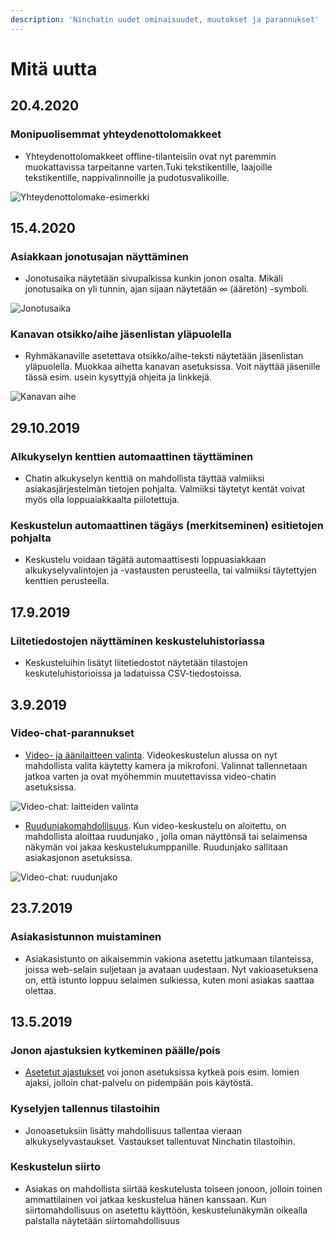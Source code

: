 ```yaml
---
description: 'Ninchatin uudet ominaisuudet, muutokset ja parannukset'
---
```


# Mitä uutta

## 20.4.2020

### Monipuolisemmat yhteydenottolomakkeet

* Yhteydenottolomakkeet offline-tilanteisiin ovat nyt paremmin muokattavissa tarpeitanne varten.Tuki tekstikentille, laajoille tekstikentille, nappivalinnoille ja pudotusvalikoille.

![Yhteydenottolomake-esimerkki](.gitbook/assets/registered-asiakas.PNG)

## 15.4.2020

### Asiakkaan jonotusajan näyttäminen 

* Jonotusaika näytetään sivupalkissa kunkin jonon osalta. Mikäli jonotusaika on yli tunnin, ajan sijaan näytetään ∞ \(ääretön\) -symboli.

![Jonotusaika](.gitbook/assets/queueing-time.png)

### Kanavan otsikko/aihe jäsenlistan yläpuolella

* Ryhmäkanaville asetettava otsikko/aihe-teksti näytetään jäsenlistan yläpuolella. Muokkaa aihetta kanavan asetuksissa. Voit näyttää jäsenille tässä esim. usein kysyttyjä ohjeita ja linkkejä.

![Kanavan aihe](.gitbook/assets/channel-topic-example.PNG)

## 29.10.2019

### Alkukyselyn kenttien automaattinen täyttäminen 

* Chatin alkukyselyn kenttiä on mahdollista täyttää valmiiksi asiakasjärjestelmän tietojen pohjalta. Valmiiksi täytetyt kentät voivat myös olla loppuaiakkaalta piilotettuja.

### Keskustelun automaattinen tägäys \(merkitseminen\) esitietojen pohjalta 

* Keskustelu voidaan tägätä automaattisesti loppuasiakkaan alkukyselyvalintojen ja -vastausten perusteella, tai valmiiksi täytettyjen kenttien perusteella.

## 17.9.2019

### Liitetiedostojen näyttäminen keskusteluhistoriassa

* Keskusteluihin lisätyt liitetiedostot näytetään tilastojen keskuteluhistorioissa ja ladatuissa CSV-tiedostoissa.

## 3.9.2019

### Video-chat-parannukset

* [Video- ja äänilaitteen valinta](https://support.ninchat.com/ninchat-support/asiakasjonot-ja-keskustelut#videopuhelut). Videokeskustelun alussa on nyt mahdollista valita käytetty kamera ja mikrofoni. Valinnat tallennetaan jatkoa varten ja ovat myöhemmin muutettavissa video-chatin asetuksissa.

![Video-chat: laitteiden valinta](.gitbook/assets/video-settings.jpg)

* [Ruudunjakomahdollisuus](https://support.ninchat.com/ninchat-support/asiakasjonot-ja-keskustelut#videopuhelut). Kun video-keskustelu on aloitettu, on mahdollista aloittaa ruudunjako , jolla oman näyttönsä tai selaimensa näkymän voi jakaa keskustelukumppanille. Ruudunjako sallitaan asiakasjonon asetuksissa.

![Video-chat: ruudunjako](.gitbook/assets/video-screenshare.jpg)

## 23.7.2019

### Asiakasistunnon muistaminen

* Asiakasistunto on aikaisemmin vakiona asetettu jatkumaan tilanteissa, joissa web-selain suljetaan ja avataan uudestaan. Nyt vakioasetuksena on, että istunto loppuu selaimen sulkiessa, kuten moni asiakas saattaa olettaa.

## 13.5.2019

### Jonon ajastuksien kytkeminen päälle/pois

* [Asetetut ajastukset](https://support.ninchat.com/ninchat-support/asiakasjonot-ja-keskustelut/jonon-ajastaminen) voi jonon asetuksissa kytkeä pois esim. lomien ajaksi, jolloin chat-palvelu on pidempään pois käytöstä.

### Kyselyjen tallennus tilastoihin

* Jonoasetuksiin lisätty mahdollisuus tallentaa vieraan alkukyselyvastaukset. Vastaukset tallentuvat Ninchatin tilastoihin.

### Keskustelun siirto

* Asiakas on mahdollista siirtää keskutelusta toiseen jonoon, jolloin toinen ammattilainen voi jatkaa keskustelua hänen kanssaan. Kun siirtomahdollisuus on asetettu käyttöön, keskustelunäkymän oikealla palstalla näytetään siirtomahdollisuus

## 



